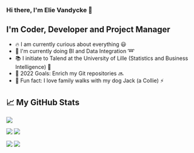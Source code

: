 <br />
<!--![Hello 👋🏻](https://raw.githubusercontent.com/evandycke/evandycke/master/images/evandycke_repo.png)-->

###  Hi there, I'm Elie Vandycke :wave:

## I'm Coder, Developer and Project Manager

- :fire: I am currently curious about everything :smiley:
- :school_satchel: I'm currently doing BI and Data Integration :loop:
- :books: I initiate to Talend at the University of Lille (Statistics and Business Intelligence) :green_book:
- :rocket: 2022 Goals: Enrich my Git repositories :soon:
- :raised_hands: Fun fact: I love family walks with my dog Jack (a Collie) :zap:

## &#x1f4c8; My GitHub Stats

![](https://github-profile-summary-cards.vercel.app/api/cards/profile-details?username=wafersans&theme=github_dark)

![](https://github-profile-summary-cards.vercel.app/api/cards/repos-per-language?username=wafersans&theme=github_dark) ![](https://github-profile-summary-cards.vercel.app/api/cards/most-commit-language?username=wafersans&theme=github_dark)

![](https://github-profile-summary-cards.vercel.app/api/cards/stats?username=wafersans&theme=github_dark) ![](https://github-profile-summary-cards.vercel.app/api/cards/productive-time?username=wafersans&theme=github_dark)

<br />
